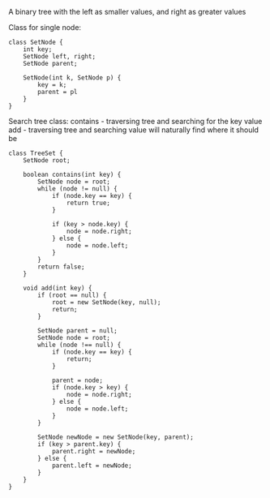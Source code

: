 A binary tree with the left as smaller values, and right as greater values

Class for single node: 
```
class SetNode {
	int key;
	SetNode left, right;
	SetNode parent;

	SetNode(int k, SetNode p) {
		key = k;
		parent = pl
	}
}
```

Search tree class:
contains - traversing tree and searching for the key value
add - traversing tree and searching value will naturally find where it should be
```
class TreeSet {
	SetNode root;

	boolean contains(int key) {
		SetNode node = root;
		while (node != null) {
			if (node.key == key) {
				return true;
			}

			if (key > node.key) {
				node = node.right;
			} else {
				node = node.left;
			}
		}
		return false;
	}

	void add(int key) {
		if (root == null) {
			root = new SetNode(key, null);
			return;
		}

		SetNode parent = null;
		SetNode node = root;
		while (node !== null) {
			if (node.key == key) {
				return;
			}

			parent = node;
			if (node.key > key) {
				node = node.right;
			} else {
				node = node.left;
			}
		}

		SetNode newNode = new SetNode(key, parent);
		if (key > parent.key) {
			parent.right = newNode;
		} else {
			parent.left = newNode;	
		}
	}
}
```